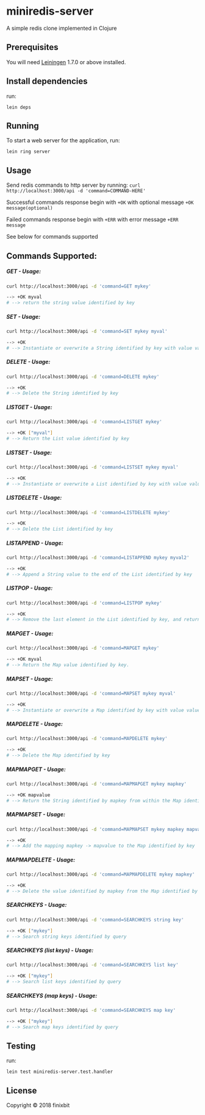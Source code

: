 # miniredis-server

A simple redis clone implemented in Clojure

## Prerequisites

You will need [Leiningen][1] 1.7.0 or above installed.

[1]: https://github.com/technomancy/leiningen

## Install dependencies

run:

    lein deps

## Running

To start a web server for the application, run:

    lein ring server


## Usage

Send redis commands to http server by running: `curl http://localhost:3000/api -d 'command=COMMAND-HERE'`

Successful commands response begin with ```+OK``` with optional message `+OK message(optional)`

Failed commands response begin with ```+ERR``` with error message `+ERR message`

See below for commands supported

## Commands Supported:
  
##### **GET** - Usage:
```bash
curl http://localhost:3000/api -d 'command=GET mykey' 

--> +OK myval
# --> return the string value identified by key
```

##### **SET** - Usage:
```bash
curl http://localhost:3000/api -d 'command=SET mykey myval'

--> +OK
# --> Instantiate or overwrite a String identified by key with value value
```

##### **DELETE** - Usage:
```bash
curl http://localhost:3000/api -d 'command=DELETE mykey'

--> +OK
# --> Delete the String identified by key
```

##### **LISTGET** - Usage:
```bash
curl http://localhost:3000/api -d 'command=LISTGET mykey'

--> +OK ["myval"] 
# --> Return the List value identified by key
```
  
##### **LISTSET** - Usage:
```bash
curl http://localhost:3000/api -d 'command=LISTSET mykey myval'

--> +OK 
# --> Instantiate or overwrite a List identified by key with value value
```

##### **LISTDELETE** - Usage:
```bash
curl http://localhost:3000/api -d 'command=LISTDELETE mykey'

--> +OK 
# --> Delete the List identified by key
```       

##### **LISTAPPEND** - Usage:
```bash
curl http://localhost:3000/api -d 'command=LISTAPPEND mykey myval2'

--> +OK 
# --> Append a String value to the end of the List identified by key
```  

##### **LISTPOP** - Usage:
```bash
curl http://localhost:3000/api -d 'command=LISTPOP mykey'

--> +OK 
# --> Remove the last element in the List identified by key, and return that element.
```  

##### **MAPGET** - Usage:
```bash
curl http://localhost:3000/api -d 'command=MAPGET mykey'

--> +OK myval 
# --> Return the Map value identified by key.
```  

##### **MAPSET** - Usage:
```bash
curl http://localhost:3000/api -d 'command=MAPSET mykey myval'

--> +OK  
# --> Instantiate or overwrite a Map identified by key with value value
```  

##### **MAPDELETE** - Usage:
```bash
curl http://localhost:3000/api -d 'command=MAPDELETE mykey'

--> +OK  
# --> Delete the Map identified by key
```  

##### **MAPMAPGET** - Usage:
```bash
curl http://localhost:3000/api -d 'command=MAPMAPGET mykey mapkey'

--> +OK mapvalue
# --> Return the String identified by mapkey from within the Map identified by key
``` 

##### **MAPMAPSET** - Usage:
```bash
curl http://localhost:3000/api -d 'command=MAPMAPSET mykey mapkey mapvalue'

--> +OK 
# --> Add the mapping mapkey -> mapvalue to the Map identified by key
``` 

##### **MAPMAPDELETE** - Usage:
```bash
curl http://localhost:3000/api -d 'command=MAPMAPDELETE mykey mapkey'

--> +OK 
# --> Delete the value identified by mapkey from the Map identified by key
``` 

##### **SEARCHKEYS** - Usage:
```bash
curl http://localhost:3000/api -d 'command=SEARCHKEYS string key'

--> +OK ["mykey"]  
# --> Search string keys identified by query
```

##### **SEARCHKEYS (list keys)** - Usage:
```bash
curl http://localhost:3000/api -d 'command=SEARCHKEYS list key'

--> +OK ["mykey"] 
# --> Search list keys identified by query
```

##### **SEARCHKEYS (map keys)** - Usage:
```bash
curl http://localhost:3000/api -d 'command=SEARCHKEYS map key'

--> +OK ["mykey"] 
# --> Search map keys identified by query 
``` 

## Testing

run:
    
    lein test miniredis-server.test.handler

## License

Copyright © 2018 finixbit
